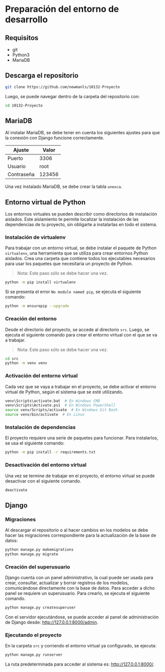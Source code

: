 # Preparación del entorno de desarrollo

## Requisitos

- git
- Python3
- MariaDB

## Descarga el repositorio

```sh
git clone https://github.com/newmanls/10132-Proyecto
```

Luego, se puede navegar dentro de la carpeta del repositorio con:

```sh
cd 10132-Proyecto
```

## MariaDB

Al instalar MariaDB, se debe tener en cuenta los siguientes ajustes para que la conexión con Django funcione correctamente.

| Ajuste     | Valor  |
| ---        | ---    |
| Puerto     | 3306   |
| Usuario    | root   |
| Contraseña | 123456 |

Una vez instalado MariaDB, se debe crear la tabla `unexca`.

## Entorno virtual de Python

Los entornos virtuales se pueden describir como directorios de instalación aislados. Este aislamiento te permite localizar la instalación de las dependencias de tu proyecto, sin obligarte a instalarlas en todo el sistema.

### Instalación de virtualenv

Para trabajar con un entorno virtual, se debe instalar el paquete de Python `virtualenv`, una herramienta que se utiliza para crear entornos Python aislados. Crea una carpeta que contiene todos los ejecutables necesarios para usar los paquetes que necesitaría un proyecto de Python.

> Nota: Este paso sólo se debe hacer una vez.

```sh
python -m pip install virtualenv
```

Si se presenta el error `No module named pip`, se ejecuta el siguiente comando:

```sh
python -m ensurepip --upgrade
```

### Creación del entorno

Desde el directorio del proyecto, se accede al directorio `src`. Luego, se ejecuta el siguiente comando para crear el entorno virtual con el que se va a trabajar.

> Nota: Este paso sólo se debe hacer una vez.

```sh
cd src
python -m venv venv
```

### Activación del entorno virtual

Cada vez que se vaya a trabajar en el proyecto, se debe activar el entorno virtual de Python, según el sistema que se esté utilizando.

```sh
venv\Scripts\activate.bat  # En Windows CMD
venv\Scripts\Activate.ps1  # En Windows PowerShell
source venv/Scripts/activate  # En Windows Git Bash
source venv/bin/activate  # En Linux
```

### Instalación de dependencias

El proyecto requiere una serie de paquetes para funcionar. Para instalarlos, se usa el siguiente comando:

```sh
python -m pip install -r requirements.txt
```

### Desactivación del entorno virtual

Una vez se termine de trabajar en el proyecto, el entorno virtual se puede desactivar con el siguiente comando.

```sh
deactivate
```

## Django

### Migraciones

Al descargar el repositorio o al hacer cambios en los modelos se debe hacer las migraciones correspondiente para la actualización de la base de datos:

```sh
python manage.py makemigrations
python manage.py migrate
```

### Creación del superusuario

Django cuenta con un panel administrativo, la cual puede ser usada para crear, consultar, actualizar y borrar registros de los modelos, comunicándose directamente con la base de datos. Para acceder a dicho panel se requiere un superusuario. Para crearlo, se ejecuta el siguiente comando.

```sh
python manage.py createsuperuser
```

Con el servidor ejecutándose, se puede acceder al panel de administración de Django desde: <http://127.0.0.1:8000/admin>.

### Ejecutando el proyecto

En la carpeta `src` y corriendo el entorno virtual ya configurado, se ejecuta:

```sh
python manage.py runserver
```

La ruta predeterminada para acceder al sistema es: <http://127.0.0.1:8000/>.
